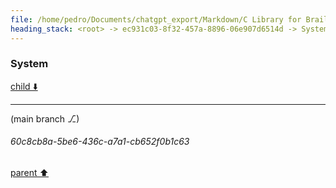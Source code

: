 ```yaml
---
file: /home/pedro/Documents/chatgpt_export/Markdown/C Library for Braille Grid.md
heading_stack: <root> -> ec931c03-8f32-457a-8896-06e907d6514d -> System
---
```

### System

[child ⬇️](#60c8cb8a-5be6-436c-a7a1-cb652f0b1c63)

---

(main branch ⎇)
###### 60c8cb8a-5be6-436c-a7a1-cb652f0b1c63
[parent ⬆️](#ec931c03-8f32-457a-8896-06e907d6514d)
